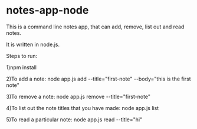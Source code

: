 # notes-app-node

This is a command line notes app, that can add, remove, list out and read notes.

It is written in node.js.

Steps to run:

1)npm install

2)To add a note: node app.js add --title="first-note" --body="this is the first note"

3)To remove a note: node app.js remove --title="first-note"

4)To list out the note titles that you have made: node app.js list

5)To read a particular note: node app.js read --title="hi"

